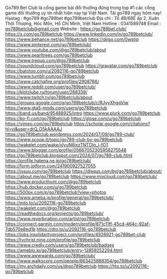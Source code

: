 Go789 Bet Club là cổng game bài đổi thưởng đứng trong top #1 các cổng game đổi thưởng uy tín nhất hiện nay tại Việt Nam. Tải go789 ngay hôm nay!
Hastag : #go789 #go789bet #go789betclub
Địa chỉ : Tổ 4B/68E ấp 2, Xuân Thới Thượng, Hóc Môn, Hồ Chí Minh, Việt Nam
Hotline : 0341589748
Email : go789betclub@gmail.com
Website : https://go789bet.club/
https://x.com/go789betclub
https://www.linkedin.com/in/go789betclub/
https://www.behance.net/go789betclub
https://diigo.com/0wstip
https://www.pinterest.com/go789betclub/
https://www.youtube.com/@go789betclub/about
https://www.pearltrees.com/go789betclub
https://www.trepup.com/@go789betclub
https://soundcloud.com/go789betclub
https://gravatar.com/go789betclub
https://batotoo.com/u/2092116-go789betclub
https://www.tumblr.com/go789betclub
https://www.catchafire.org/profiles/2908766/
https://www.reddit.com/user/go789betclub/
https://klotzlube.ru/forum/user/268339/
https://www.twitch.tv/go789betclub/about
https://groups.google.com/g/go789betclub/c/RJyyXhgqViw
https://www.gta5-mods.com/users/go789betclub
https://band.us/band/95488925/intro
https://www.plurk.com/go789betclub
https://ko-fi.com/go789betclub
https://glose.com/u/go789betclub
https://vimeo.com/go789betclub
https://scholar.google.com/citations?hl=vi&user=drQ_O5kAAAAJ
https://go789betclub.wordpress.com/2024/07/09/go789-club/
https://www.scoop.it/topic/go789-club-by-go789betclub
https://wakelet.com/wake/xIyuN6ixzTNTDIo_l-fO1
https://www.blogger.com/profile/05667052305958275548
https://go789betclub.blogspot.com/2024/07/go789-club.html
https://profile.hatena.ne.jp/go789betclub/
https://form.jotform.com/241900927527055
https://issuu.com/go789betclub
https://disqus.com/by/go789betclub/about/
https://about.me/go789betclub
https://www.mixcloud.com/go789betclub/
https://www.producthunt.com/@go789betclub
https://hub.docker.com/u/go789betclub
https://500px.com/p/go789betclub?view=photos
https://www.ameba.jp/profile/general/go789betclub/
https://mto.to/u/2092116-go789betclub
https://wakelet.com/@go789betclub
https://readthedocs.org/projects/go789betclub/
https://www.reverbnation.com/artist/go789betclub
https://connect.garmin.com/modern/profile/871c11ff-45cd-464c-92af-7db570e8ed1b
https://dto.to/u/2092116-go789betclub
https://jobs.insolidarityproject.com/profiles/4926921-go789bet-club
https://tvchrist.ning.com/profile/go789betclub
https://www.credly.com/users/go789betclub/badges
https://ameblo.jp/go789betclub/entry-12859252294.html
https://www.awwwards.com/go789betclub/
https://www.walkscore.com/people/663425888354/go789betclub
https://my.archdaily.com/us/@go789betclub
https://hto.to/u/2092116-go789betclub